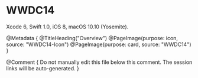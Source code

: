 # WWDC14

Xcode 6, Swift 1.0, iOS 8, macOS 10.10 (Yosemite).

@Metadata {
   @TitleHeading("Overview")
   @PageImage(purpose: icon, source: "WWDC14-Icon")
   @PageImage(purpose: card, source: "WWDC14")
}

@Comment { Do not manually edit this file below this comment. The session links will be auto-generated. }
